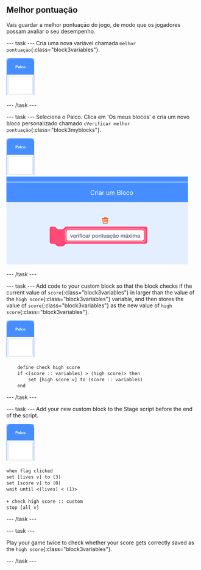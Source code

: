 ## Melhor pontuação

Vais guardar a melhor pontuaçāo do jogo, de modo que os jogadores possam avaliar o seu desempenho.

\--- task \--- Cria uma nova variável chamada `melhor pontuaçāo`{:class="block3variables"}.

![Stage sprite](images/stage-sprite.png)

\--- /task \---

\--- task \--- Seleciona o Palco. Clica em 'Os meus blocos' e cria um novo bloco personalizado chamado `cVerificar melhor pontuaçāo`{:class="block3myblocks"}.

![Stage sprite](images/stage-sprite.png) ![screenshot](images/dots-custom-1.png)

\--- /task \---

\--- task \--- Add code to your custom block so that the block checks if the current value of `score`{:class="block3variables"} in larger than the value of the `high score`{:class="block3variables"} variable, and then stores the value of `score`{:class="block3variables"} as the new value of `high score`{:class="block3variables"}.

![Stage sprite](images/stage-sprite.png)

```blocks3
    define check high score
    if <(score :: variables) > (high score)> then
        set [high score v] to (score :: variables)
    end
```

\--- /task \---

\--- task \--- Add your new custom block to the Stage script before the end of the script.

![Stage sprite](images/stage-sprite.png)

```blocks3
when flag clicked
set [lives v] to (3)
set [score v] to (0)
wait until <(lives) < (1)>

+ check high score :: custom
stop [all v]
```

\--- /task \---

\--- task \---

Play your game twice to check whether your score gets correctly saved as the `high score`{:class="block3variables"}.

\--- /task \---